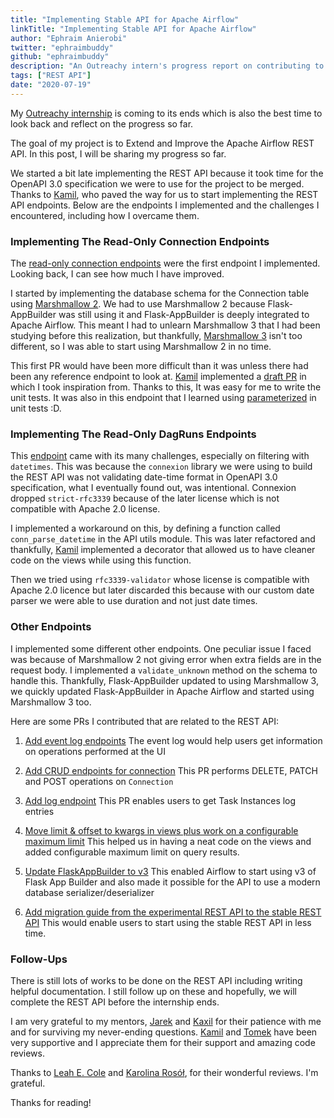 ```yaml
---
title: "Implementing Stable API for Apache Airflow"
linkTitle: "Implementing Stable API for Apache Airflow"
author: "Ephraim Anierobi"
twitter: "ephraimbuddy"
github: "ephraimbuddy"
description: "An Outreachy intern's progress report on contributing to Apache Airflow REST API."
tags: ["REST API"]
date: "2020-07-19"
---
```


My [Outreachy internship](https://outreachy.org) is coming to its ends which is also the best time to look back and
reflect on the progress so far.

The goal of my project is to Extend and Improve the Apache Airflow REST API. In this post,
I will be sharing my progress so far.

We started a bit late implementing the REST API because it took time for the OpenAPI 3.0
specification we were to use for the project to be merged. Thanks to [Kamil](https://github.com/mik-laj),
who paved the way for us to start implementing the REST API endpoints. Below are the endpoints I
implemented and the challenges I encountered, including how I overcame them.

### Implementing The Read-Only Connection Endpoints
The [read-only connection endpoints](https://github.com/apache/airflow/pull/9095) were the first endpoint I implemented. Looking back,
I can see how much I have improved.

I started by implementing the database schema for the Connection table using [Marshmallow 2](https://marshmallow.readthedocs.io/en/2.x-line/).
We had to use Marshmallow 2 because Flask-AppBuilder was still using it and Flask-AppBuilder
is deeply integrated to Apache Airflow. This meant I had to unlearn Marshmallow 3 that I had
 been studying before this realization, but thankfully, [Marshmallow 3](https://marshmallow.readthedocs.io/en/stable/index.html) isn't too
 different, so I was able to start using Marshmallow 2 in no time.

This first PR would have been more difficult than it was unless there had been any reference
endpoint to look at. [Kamil](https://github.com/mik-laj) implemented a [draft PR](https://github.com/apache/airflow/pull/9045) in which I took inspiration from.
Thanks to this, It was easy for me to write the unit tests. It was also in this endpoint that
 I learned using [parameterized](https://github.com/wolever/parameterized) in unit tests :D.

### Implementing The Read-Only DagRuns Endpoints

This [endpoint](https://github.com/apache/airflow/pull/9153) came with its many challenges, especially on filtering with `datetimes`.
This was because the ``connexion`` library we were using to build the REST API was not validating
date-time format in OpenAPI 3.0 specification, what I eventually found out, was intentional.
Connexion dropped `strict-rfc3339` because of the later license which is not compatible with
Apache 2.0 license.

I implemented a workaround on this, by defining a function called `conn_parse_datetime` in the
API utils module. This was later refactored and thankfully, [Kamil](https://github.com/mik-laj)
 implemented a decorator that allowed us to have cleaner code on the views while using this function.

Then we tried using `rfc3339-validator` whose license is compatible with Apache 2.0 licence but
 later discarded this because with our custom date parser we were able to use duration and
 not just date times.

### Other Endpoints
I implemented some different other endpoints. One peculiar issue I faced was because of Marshmallow 2
not giving error when extra fields are in the request body. I implemented a `validate_unknown`
method on the schema to handle this. Thankfully, Flask-AppBuilder updated to using Marshmallow 3,
we quickly updated Flask-AppBuilder in Apache Airflow and started using Marshmallow 3 too.

Here are some PRs I contributed that are related to the REST API:

 1. [Add event log endpoints](https://github.com/apache/airflow/pull/9227)
    The event log would help users get information on operations performed at the UI

 2. [Add CRUD endpoints for connection](https://github.com/apache/airflow/pull/9266)
    This PR performs DELETE, PATCH and POST operations on ``Connection``

 3. [Add log endpoint](https://github.com/apache/airflow/pull/9331)
    This PR enables users to get Task Instances log entries

 4. [Move limit & offset to kwargs in views plus work on a configurable maximum limit](https://github.com/apache/airflow/pull/9431)
    This helped us in having a neat code on the views and added configurable maximum limit on query results.

 5. [Update FlaskAppBuilder to v3](https://github.com/apache/airflow/pull/9648)
    This enabled Airflow to start using v3 of Flask App Builder and also made it possible for the API to use
     a modern database serializer/deserializer

 6. [Add migration guide from the experimental REST API to the stable REST API](https://github.com/apache/airflow/pull/9771)
    This would enable users to start using the stable REST API in less time.

### Follow-Ups
There is still lots of works to be done on the REST API including writing helpful documentation.
I still follow up on these and hopefully, we will complete the REST API before the internship ends.

I am very grateful to my mentors, [Jarek](https://github.com/potiuk) and [Kaxil](https://github.com/kaxil) for their
patience with me and for surviving my never-ending questions. [Kamil](https://github.com/mik-laj) and [Tomek](https://github.com/turbaszek)
have been very supportive and I appreciate them for their support and amazing code reviews.

Thanks to [Leah E. Cole](https://github.com/leahecole) and [Karolina Rosół](https://github.com/mschickensoup), for their
wonderful reviews. I'm grateful.

Thanks for reading!
